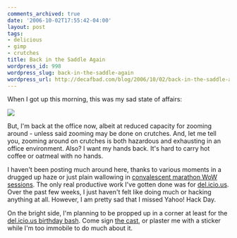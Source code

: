 ```yaml
---
comments_archived: true
date: '2006-10-02T17:55:42-04:00'
layout: post
tags:
- delicious
- gimp
- crutches
title: Back in the Saddle Again
wordpress_id: 998
wordpress_slug: back-in-the-saddle-again
wordpress_url: http://decafbad.com/blog/2006/10/02/back-in-the-saddle-again
---
```

When I got up this morning, this was my sad state of affairs:

<img src="http://decafbad.com/blog/wp-content/uploads/2006/10/plaze-20days.jpg" border="0" />

But, I'm back at the office now, albeit at reduced capacity for zooming around - unless said zooming may be done on crutches.  And, let me tell you, zooming around on crutches is both hazardous and exhausting in an office environment.  Also?  I want my hands back.  It's hard to carry hot coffee or oatmeal with no hands.

I haven't been posting much around here, thanks to various moments in a drugged up haze or just plain wallowing in [convalescent marathon WoW sessions](http://decafbad.com/blog/2006/09/06/world-of-warcraft-is-my-world-of-warcraft).  The only real productive work I've gotten done was for [del.icio.us](http://del.icio.us).  Over the past few weeks, I just haven't felt like doing much or hacking anything at all.  However, I am pretty sad that I missed Yahoo! Hack Day.

On the bright side, I'm planning to be propped up in a corner at least for the [del.icio.us birthday bash](http://upcoming.org/event/109550/).  Come sign [the cast](http://flickr.com/photos/missadroit/251064139/), or plaster me with a sticker while I'm too immobile to do much about it.
